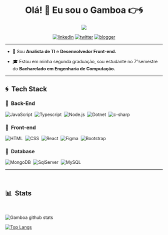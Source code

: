 
<h1 align="center">Olá! 🖖 <a height="30"/> Eu sou o Gamboa 👉🌀</h1>

<div align="center">
  
<img src="https://c.tenor.com/TUIPgSc7J7YAAAAC/yusuke-urameshi-yu-yu-hakusho.gif" />

[![linkedin](https://img.shields.io/badge/linkedin-0A66C2?style=for-the-badge&logo=linkedin&logoColor=white)](https://www.linkedin.com/in/rsgamboa)
[![twitter](https://img.shields.io/badge/twitter-1DA1F2?style=for-the-badge&logo=twitter&logoColor=white)](https://twitter.com/gam6oa)
[![blogger](https://img.shields.io/badge/Blogger-0A66f2?style=for-the-badge&logo=blogger&logoColor=white
)](https://gamboalink.blogspot.com)

</div>

***
- 📌 Sou **Analista de TI** e **Desenvolvedor Front-end.**

- 🎓 Estou em minha segunda graduação, sou estudante no 7°semestre do **Bacharelado em Engenharia de Computação.**

***
## 🌀 &nbsp;Tech Stack
### 🔹 &nbsp;Back-End
![JavaScript](https://img.shields.io/badge/-JavaScript-05122A?style=flat&logo=javascript)&nbsp;
![Typescript](https://img.shields.io/badge/-TypeScript-05122A?style=flat&logo=typescript)&nbsp;
![Node.js](https://img.shields.io/badge/-Node.js-05122A?style=flat&logo=node.js)&nbsp;
![Dotnet](https://img.shields.io/badge/-.NET-05122A?style=flat&logo=dotnet)&nbsp;
![c-sharp](https://img.shields.io/badge/-C%23-05122A?style=flat&logo=c-sharp)&nbsp;
### 🔹 &nbsp;Front-end
![HTML](https://img.shields.io/badge/-HTML-05122A?style=flat&logo=HTML5)&nbsp;
![CSS](https://img.shields.io/badge/-CSS-05122A?style=flat&logo=CSS3&logoColor=1572B6)&nbsp;
![React](https://img.shields.io/badge/-React-05122A?style=flat&logo=react)&nbsp;
![Figma](https://img.shields.io/badge/-Figma-05122A?style=flat&logo=figma)&nbsp;
![Bootstrap](https://img.shields.io/badge/-Bootstrap-05122A?style=flat&logo=bootstrap)&nbsp;

### 🔹 &nbsp;Database 
![MongoDB](https://img.shields.io/badge/-MongoDB-05122A?style=flat&logo=mongodb)&nbsp;
![SqlServer](https://img.shields.io/badge/-Microsoft%20SQL%20Server-05122A?style=flat&logo=microsoft%20sql%20server&logoColor=1572B6)&nbsp;
![MySQL](https://img.shields.io/badge/-MySQL-05122A?style=flat&logo=mysql)&nbsp;
***
&nbsp;
## 📊 &nbsp;Stats
&nbsp;

![Gamboa github stats](https://github-readme-stats.vercel.app/api?username=rsgamboa&show_icons=true&theme=tokyonight)


[![Top Langs](https://github-readme-stats.vercel.app/api/top-langs/?username=rsgamboa&layout=compact&theme=tokyonight)](https://github.com/rsgamboa/github-readme-stats)

